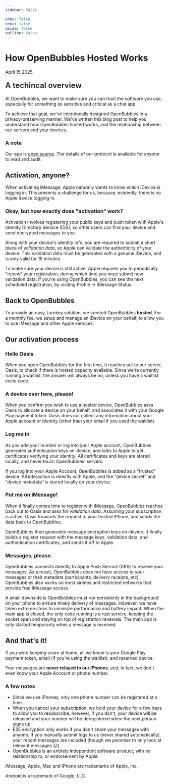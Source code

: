 ```yaml
---
sidebar: false

prev: false
next: false
aside: false
outline: false
---
```


# How OpenBubbles Hosted Works
April 15 2025

<div style="font-weight: 600; font-size: 24px; padding: 5px 0;">A techincal overview</div>

At OpenBubbles, we want to make sure you can trust the software you use, especially for something as sensitive and critical as a chat app.

To achieve that goal, we've intentionally designed OpenBubbles in a privacy-preserving manner. We've written this blog post to help you understand how OpenBubbles hosted works, and the relationship between our servers and your devices.


### A note
Our app is [open source](https://github.com/OpenBubbles/openbubbles-app). The details of our protocol is available for anyone to read and audit.

## Activation, anyone?
When activating iMessage, Apple naturally wants to know which iDevice is logging in. This presents a challenge for us, because, evidently, there is no Apple device logging in.

### Okay, but how exactly does "activation" work?
Activation involves registering your public keys and push token with Apple's Identity Directory Service (IDS), so other users can find your device and send encrypted messages to you.

Along with your device's identity info, you are required to submit a short piece of *validation data*, so Apple can validate the authenticity of your device. This validation data must be generated with a genuine iDevice, and is only valid for 15 minutes.

To make sure your device is still active, Apple requires you to periodically "renew" your registration, during which time you must submit new validation data. If you're using OpenBubbles, you can see the next scheduled registration, by visiting Profile -> iMessage Status.

## Back to OpenBubbles
To provide an easy, turnkey solution, we created OpenBubbles **hosted**. For a monthly fee, we setup and manage an iDevice on your behalf, to allow you to use iMessage and other Apple services.

## Our activation process

### Hello Oasis
When you open OpenBubbles for the first time, it reaches out to our server, Oasis, to check if there is hosted capacity available. Since we're currently running a waitlist, the answer will always be no, unless you have a waitlist invite code.

### A device over here, please!
When you confirm you wish to use a hosted device, OpenBubbles asks Oasis to allocate a device on your behalf, and associates it with your Google Play payment token. Oasis does not collect any information about your Apple account or identity (other than your email if you used the waitlist).

### Log me in
As you add your number or log into your Apple account, OpenBubbles generates authentication keys on-device, and talks to Apple to get certificates verifying your identity. All certificates and keys are stored locally, and never touch OpenBubbles' servers.

If you log into your Apple Account, OpenBubbles is added as a "trusted" device. All interaction is directly with Apple, and the "device secret" and "device metadata" is stored locally on your device.

### Put me on iMessage!
When it finally comes time to register with iMessage, OpenBubbles reaches back out to Oasis and asks for *validation data*. Assuming your subscription is active, Oasis forwards the request to your hosted iPhone, and sends the data back to OpenBubbles.

OpenBubbles then generates message encryption keys on-device. It finally builds a register request with the message keys, validation data, and authentication certificates, and sends it off to Apple.

### Messages, please.
OpenBubbles connects directly to Apple Push Service (APS) to recieve your messages. As a result, OpenBubbles does not have access to your messages or their metadata (participants, delivery receipts, etc). OpenBubbles also works on most airlines and restricted networks that provide free iMessage access.

A small downside is OpenBubbles must run persistenly in the background on your phone to ensure timely delivery of messages. However, we have taken extreme steps to minimize performance and battery impact. When the main app is closed, the only code running is a rust service, keeping the socket open and staying on top of registration renewals. The main app is only started temporarily when a message is received.

## And that's it!
If you were keeping score at home, all we know is your Google Play payment token, email (if you're using the waitlist), and reserved device.

Your messages are **never relayed to our iPhones**, and, in fact, we don't even know your Apple Account or phone number.

### A few notes
* Since we use iPhones, only one phone number can be registered at a time.
* When you cancel your subscription, we hold your device for a few days to allow you to resubscribe, however, if you don't, your device will be released and your number will be deregistered when the next person signs up.
* E2E encryption only works if you don't share your messages with anyone. If you manually submit logs to us (never shared automatically), your recent messages are included (though we *pwomise* to only look at relevant messages 😉)
* OpenBubbles is an entirely independent software product, with no relationship to, or endorsement by Apple.

iMessage, Apple, Mac and iPhone are trademarks of Apple, Inc.

Android is a trademark of Google, LLC.